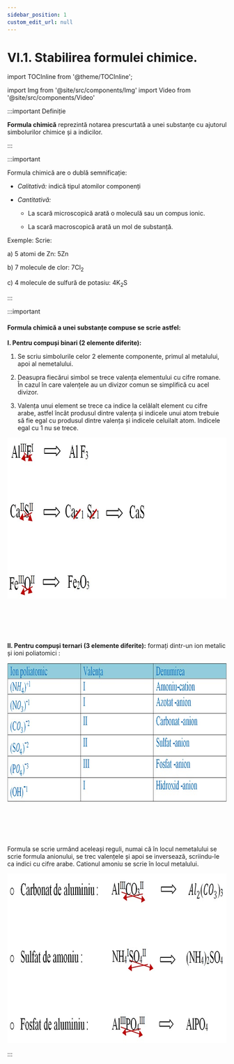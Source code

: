 ```yaml
---
sidebar_position: 1
custom_edit_url: null
---
```


# VI.1. Stabilirea formulei chimice.

import TOCInline from '@theme/TOCInline';

<TOCInline toc={toc} />




import Img from '@site/src/components/Img'
import Video from '@site/src/components/Video'




:::important Definiție

**Formula chimică** reprezintă notarea prescurtată a unei substanțe cu ajutorul simbolurilor chimice și a indicilor.

:::


:::important

Formula chimică are o dublă semnificație:

- _Calitativă:_ indică tipul atomilor componenți

- _Cantitativă:_
 
  - La scară microscopică arată o moleculă sau un compus ionic.
  
  - La scară macroscopică arată un mol de substanță.



Exemple: Scrie:

a) 5 atomi de Zn: 5Zn

b) 7 molecule de clor: 7Cl<sub>2</sub>

c) 4 molecule de sulfură de potasiu: 4K<sub>2</sub>S







:::


:::important

#### Formula chimică a unei substanțe compuse se scrie astfel:

**I. Pentru compuși binari (2 elemente diferite):**
 
1)	Se scriu simbolurile celor 2 elemente componente, primul al metalului, apoi al nemetalului.

2)	Deasupra fiecărui simbol se trece valența elementului cu cifre romane. În cazul în care valențele au un divizor comun se simplifică cu acel divizor.

3)	Valența unui element se trece ca indice la celălalt element cu cifre arabe, astfel încât produsul dintre valența și indicele unui atom trebuie să fie egal cu produsul dintre valența și indicele celuilalt atom. Indicele egal cu 1 nu se trece.


<Img className="img-responsive4" src="chimie/clasa7/capitolul6/6_1_Poza1_DeterminareaValentei.jpg" lazy={false} width="1000" height="369" />


<br></br>
<br></br>


**II.  Pentru compuși ternari (3 elemente diferite):** formați dintr-un ion metalic și ioni poliatomici :

<Img className="img-responsive4" src="chimie/clasa7/capitolul6/6_1_Poza2_TabelCompusiTernari.jpg" lazy={false} width="1000" height="319" />


<br></br>
<br></br>

Formula se scrie urmând aceleași reguli, numai că în locul nemetalului se scrie formula anionului, se trec valențele și apoi se inversează, scriindu-le ca indici cu cifre arabe. Cationul amoniu se scrie în locul metalului.

<Img className="img-responsive4" src="chimie/clasa7/capitolul6/6_1_Poza3_Ecuatii.jpg" width="1000" height="388" />





:::





<br></br>

